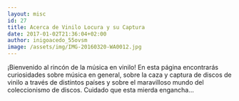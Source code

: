 ```yaml
---
layout: misc
id: 27
title: Acerca de Vinilo Locura y su Captura
date: 2017-01-02T21:36:04+02:00
author: inigoacedo_55ovsm
image: /assets/img/IMG-20160320-WA0012.jpg
---
```


¡Bienvenido al rincón de la música en vinilo! En esta página encontrarás curiosidades sobre música en general, sobre la caza y captura de discos de vinilo a través de distintos países y sobre el maravilloso mundo del coleccionismo de discos. Cuidado que esta mierda engancha...
